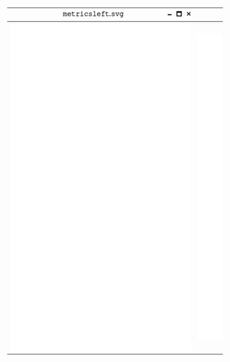 ⠀⠀⠀⠀⠀⠀⠀⠀⠀⠀⠀⠀𝚖𝚎𝚝𝚛𝚒𝚌𝚜𝚕𝚎𝚏𝚝.𝚜𝚟𝚐⠀⠀⠀⠀⠀⠀⠀⠀⠀⠀🗕⠀🗖⠀✕ | ⠀⠀⠀⠀⠀⠀⠀⠀⠀⠀⠀𝚖𝚎𝚝𝚛𝚒𝚌𝚜𝚛𝚒𝚐𝚑𝚝.𝚜𝚟𝚐⠀⠀⠀⠀⠀⠀⠀⠀🗕⠀🗖⠀✕
:--------------------------------------------------------------------:|:----------------------------------------------------------------------:
![](https://github.com/AirOne01/AirOne01/blob/main/metrics_left.svg)  |  ![](https://github.com/AirOne01/AirOne01/blob/main/metrics_right.svg)
